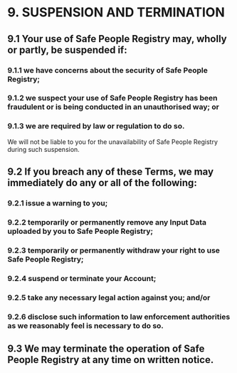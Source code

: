 # 9. SUSPENSION AND TERMINATION

## 9.1 Your use of Safe People Registry may, wholly or partly, be suspended if:

### 9.1.1 we have concerns about the security of Safe People Registry;

### 9.1.2 we suspect your use of Safe People Registry has been fraudulent or is being conducted in an unauthorised way; or

### 9.1.3 we are required by law or regulation to do so.

We will not be liable to you for the unavailability of Safe People Registry during such suspension.

## 9.2 If you breach any of these Terms, we may immediately do any or all of the following:

### 9.2.1 issue a warning to you;

### 9.2.2 temporarily or permanently remove any Input Data uploaded by you to Safe People Registry;

### 9.2.3 temporarily or permanently withdraw your right to use Safe People Registry;

### 9.2.4 suspend or terminate your Account;

### 9.2.5 take any necessary legal action against you; and/or

### 9.2.6 disclose such information to law enforcement authorities as we reasonably feel is necessary to do so.

## 9.3 We may terminate the operation of Safe People Registry at any time on written notice.
